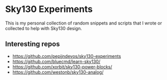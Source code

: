 # Sky130 Experiments

This is my personal collection of random snippets and scripts that I wrote or collected to help with Sky130 design.

## Interesting repos

* https://github.com/pepijndevos/sky130-experiments
* https://github.com/bluecmd/learn-sky130/
* https://github.com/xorbit/sky130-power-blocks/
* https://github.com/westonb/sky130-analog/